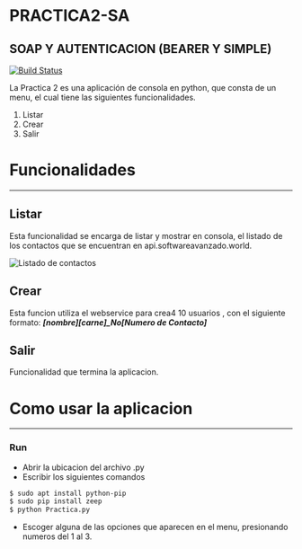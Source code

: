 # PRACTICA2-SA
## SOAP Y AUTENTICACION (BEARER Y SIMPLE)

[![Build Status](https://travis-ci.org/joemccann/dillinger.svg?branch=master)](https://travis-ci.org/joemccann/dillinger)

La Practica 2 es una aplicación de consola en python, que consta de un menu, el cual tiene las siguientes funcionalidades.

  1. Listar
  2. Crear
  3. Salir


# Funcionalidades
---
## Listar
Esta funcionalidad se encarga de listar y mostrar en consola, el listado de los contactos que se encuentran en api.softwareavanzado.world.

![Listado de contactos](Imagenes/Listar.JPG)


## Crear
Esta funcion utiliza el webservice para  crea4 10 usuarios , con el siguiente formato:
***[nombre]_[carne]\_No_[Numero de Contacto]***


## Salir
Funcionalidad que termina la aplicacion.

# Como usar la aplicacion
---
### Run

- Abrir la ubicacion del archivo .py   
- Escribir los siguientes comandos
```sh
$ sudo apt install python-pip
$ sudo pip install zeep
$ python Practica.py
```
- Escoger alguna de  las opciones que aparecen en el menu, presionando numeros del 1 al 3.


